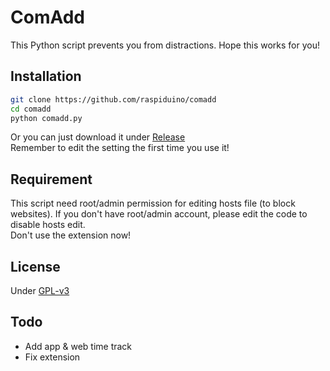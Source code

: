 # ComAdd
This Python script prevents you from distractions. Hope this works for you!
## Installation
```bash
git clone https://github.com/raspiduino/comadd
cd comadd
python comadd.py
```
Or you can just download it under <a href="https://github.com/raspiduino/comadd/releases">Release</a>
<br>Remember to edit the setting the first time you use it!
## Requirement
This script need root/admin permission for editing hosts file (to block websites). If you don't have root/admin account, please edit the code to disable hosts edit.
<br>Don't use the extension now!
## License
Under <a href="https://github.com/raspiduino/comadd/blob/master/LICENSE">GPL-v3</a>
## Todo
- Add app & web time track
- Fix extension
